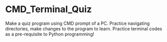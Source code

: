 # CMD_Terminal_Quiz
Make a quiz program using CMD prompt of a PC. Practice navigating directories, make changes to the program to learn. Practice terminal codes as a pre-requisite to Python programming!
